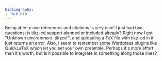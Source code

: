 ```yaml
---
bibliography:
- 'bib.bib'
---
```

Being able to use references and citations is very nice! I just had two questions: is tikz-cd support planned or included already? Right now I get "Unknown environment 'tikzcd'", and uploading a TeX file with tikz-cd in it just returns an error. Also, I seem to remember some Wordpress plugins like QuickLaTeX which let you set your own preamble. Perhaps it's more effort than it's worth, but is it possible to integrate in something along those lines?